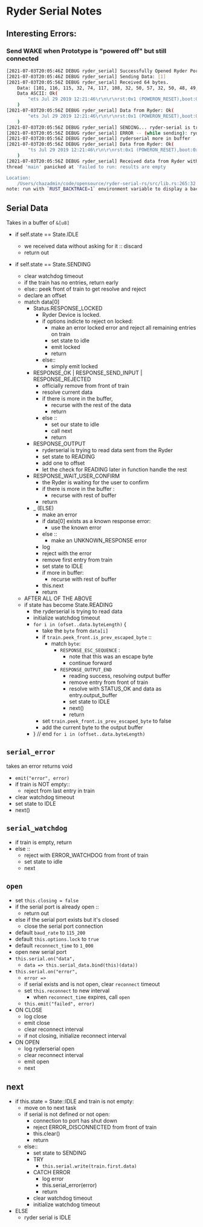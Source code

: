 # Ryder Serial Notes

## Interesting Errors:

### Send WAKE when Prototype is "powered off" but still connected

```bash
[2021-07-03T20:05:46Z DEBUG ryder_serial] Successfully Opened Ryder Port at: /dev/tty.usbserial-0215A40B
[2021-07-03T20:05:46Z DEBUG ryder_serial] Sending Data: [1]
[2021-07-03T20:05:56Z DEBUG ryder_serial] Received 64 bytes.
    Data: [101, 116, 115, 32, 74, 117, 108, 32, 50, 57, 32, 50, 48, 49, 57, 32, 49, 50, 58, 50, 49, 58, 52, 54, 13, 10, 13, 10, 114, 115, 116, 58, 48, 120, 49, 32, 40, 80, 79, 87, 69, 82, 79, 78, 95, 82, 69, 83, 69, 84, 41, 44, 98, 111, 111, 116, 58, 48, 120, 49, 51, 32, 40, 83]
    Data ASCII: Ok(
        "ets Jul 29 2019 12:21:46\r\n\r\nrst:0x1 (POWERON_RESET),boot:0x13 (S",
    )
[2021-07-03T20:05:56Z DEBUG ryder_serial] Data from Ryder: Ok(
        "ets Jul 29 2019 12:21:46\r\n\r\nrst:0x1 (POWERON_RESET),boot:0x13 (S",
    )
[2021-07-03T20:05:56Z DEBUG ryder_serial] SENDING... ryder-serial is trying to send data
[2021-07-03T20:05:56Z DEBUG ryder_serial] ERROR -- (while sending): ryderserial ran into an error
[2021-07-03T20:05:56Z DEBUG ryder_serial] ryderserial more in buffer
[2021-07-03T20:05:56Z DEBUG ryder_serial] Data from Ryder: Ok(
        "ts Jul 29 2019 12:21:46\r\n\r\nrst:0x1 (POWERON_RESET),boot:0x13 (S",
    )
[2021-07-03T20:05:56Z DEBUG ryder_serial] Received data from Ryder without asking. Discarding.
thread 'main' panicked at 'Failed to run: results are empty

Location:
    /Users/chazadmin/code/opensource/ryder-serial-rs/src/lib.rs:265:32', src/main.rs:16:31
note: run with `RUST_BACKTRACE=1` environment variable to display a backtrace
```

## Serial Data

Takes in a buffer of `&[u8]`

- if self.state == State.IDLE
  - we received data without asking for it :: discard
  - return out

- if self.state == State.SENDING
  - clear watchdog timeout
  - if the train has no entries, return early
  - else:: peek front of train to get resolve and reject
  - declare an offset
  - match data[0]
    - Status.RESPONSE_LOCKED
      - Ryder Device is locked.
      - if options indicte to reject on locked:
        - make an error locked error and reject all remaining entries on train
        - set state to idle
        - emit locked
        - return
      - else::
        - simply emit locked
    - RESPONSE_OK | RESPONSE_SEND_INPUT | RESPONSE_REJECTED
      - officially remove from front of train
      - resolve current data
      - if there is more in the buffer,
        - recurse with the rest of the data
        - return
      - else ::
        - set our state to idle
        - call next
        - return
    - RESPONSE_OUTPUT
      - ryderserial is trying to read data sent from the Ryder
      - set state to READING
      - add one to offset
      - let the check for READING later in function handle the rest
    - RESPONSE_WAIT_USER_CONFIRM
      - the Ryder is waiting for the user to confirm
      - if there is more in the buffer :
        - recurse with rest of buffer
      - return
    - _ (ELSE)
      - make an error
      - if data[0] exists as a known response error:
        - use the known error
      - else ::
        - make an UNKNOWN_RESPONSE error
      - log
      - reject with the error
      - remove first entry from train
      - set state to IDLE
      - if more in buffer:
        - recurse with rest of buffer
      - this.next
      - return
  - AFTER ALL OF THE ABOVE
  - if state has become State.READING
    - the ryderserial is trying to read data
    - initialize watchdog timeout
    - `for i in (ofset..data.byteLength)` {
      - take the `byte` from `data[i]`
      - if `train.peek_front.is_prev_escaped_byte` ::
        - match `byte`:
          - `RESPONSE_ESC_SEQUENCE` :
            - note that this was an escape byte
            - continue forward
          - `RESPONSE_OUTPUT_END`
            - reading success, resolving output buffer
            - remove entry from front of train
            - resolve with STATUS_OK and data as entry.output_buffer
            - set state to IDLE
            - next()
            - return
      - set `train.peek_front.is_prev_escaped_byte` to false
      - add the current byte to the output buffer
    - } // end `for i in (offset..data.byteLength)`

## `serial_error`

takes an error
returns void

- `emit("error", error)`
- if train is NOT empty::
  - reject from last entry in train
- clear watchdog timeout
- set state to IDLE
- next()

## `serial_watchdog`

- if train is empty, return
- else ::
  - reject with ERROR_WATCHDOG from front of train
  - set state to idle
  - next

## `open`

- set `this.closing = false`
- if the serial port is already open ::
  - return out
- else if the serial port exists but it's closed
  - close the serial port connection
- default `baud_rate` to `115_200`
- default `this.options.lock` to `true`
- default `reconnect_time` to `1_000`
- open new serial port
- `this.serial.on("data", `
  - `data => this.serial_data.bind(this)(data))`
- `this.serial.on("error",`
  - `error => `
  - if serial exists and is not open, clear `reconnect` timeout
  - set `this.reconnect` to new interval
    - when `reconnect_time` expires, call `open`
  - `this.emit("failed", error)`
- ON CLOSE
  - log close
  - emit close
  - clear reconnect interval
  - if not closing, initialize reconnect interval
- ON OPEN
  - log ryderserial open
  - clear reconnect interval
  - emit open
  - next


## next

- if this.state = State::IDLE and train is not empty:
  - move on to next task
  - if serial is not defined or not open:
    - connection to port has shut down
    - reject ERROR_DISCONNECTED from front of train
    - this.clear()
    - return
  - else::
    - set state to SENDING
    - TRY
      - `this.serial.write(train.first.data)`
    - CATCH ERROR
      - log error
      - this.serial_error(error)
      - return
    - clear watchdog timeout
    - initialize watchdog timeout
- ELSE
  - ryder serial is IDLE
